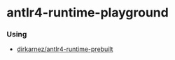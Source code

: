 antlr4-runtime-playground
=========================

### Using
- [dirkarnez/antlr4-runtime-prebuilt](https://github.com/dirkarnez/antlr4-runtime-prebuilt)
